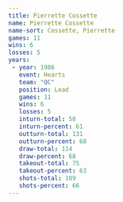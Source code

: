 ```yaml
---
title: Pierrette Cossette
name: Pierrette Cossette
name-sort: Cossette, Pierrette
games: 11
wins: 6
losses: 5
years:
 - year: 1986
   event: Hearts
   team: "QC"
   position: Lead
   games: 11
   wins: 6
   losses: 5
   inturn-total: 58
   inturn-percent: 61
   outturn-total: 131
   outturn-percent: 68
   draw-total: 114
   draw-percent: 68
   takeout-total: 75
   takeout-percent: 63
   shots-total: 189
   shots-percent: 66
---
```

